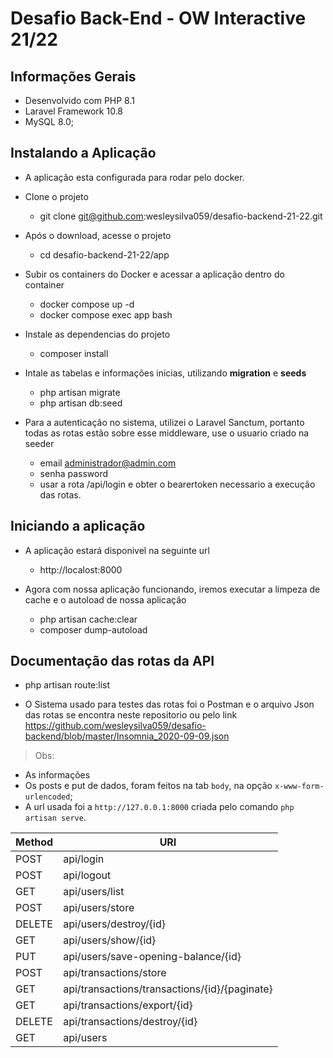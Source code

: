 # Desafio Back-End - OW Interactive 21/22

## Informações Gerais

- Desenvolvido com PHP 8.1
- Laravel Framework 10.8
- MySQL 8.0;

## Instalando a Aplicação

- A aplicação esta configurada para rodar pelo docker.

- Clone o projeto
	- git clone git@github.com:wesleysilva059/desafio-backend-21-22.git

- Após o download, acesse o projeto
	- cd desafio-backend-21-22/app

- Subir os containers do Docker e acessar a aplicação dentro do container
    - docker compose up -d
    - docker compose exec app bash

- Instale as dependencias do projeto
	- composer install

- Intale as tabelas e informações inicias, utilizando **migration** e **seeds**
	- php artisan migrate
	- php artisan db:seed

- Para a autenticação no sistema, utilizei o Laravel Sanctum, portanto todas as rotas estão sobre esse middleware, use o usuario criado na seeder
	- email administrador@admin.com
	- senha password
    - usar a rota /api/login e obter o bearertoken necessario a execução das rotas.

## Iniciando a aplicação

- A aplicação estará disponivel na seguinte url
    - http://localost:8000

- Agora com nossa aplicação funcionando, iremos executar a limpeza de cache e o autoload de nossa aplicação
	- php artisan cache:clear
	- composer dump-autoload

## Documentação das rotas da API

- php artisan route:list

- O Sistema usado para testes das rotas foi o Postman e o arquivo Json das rotas se encontra neste repositorio ou pelo link https://github.com/wesleysilva059/desafio-backend/blob/master/Insomnia_2020-09-09.json

> Obs:

- As informações 
- Os posts e put de dados, foram feitos na tab `body`, na opção `x-www-form-urlencoded`;
- A url usada foi a `http://127.0.0.1:8000` criada pelo comando `php artisan serve`.


| Method | URI                                          
|--------|----------------------------------------------
|POST    | api/login                                   
|POST    | api/logout                
|GET     | api/users/list                                
|POST    | api/users/store                           
|DELETE  | api/users/destroy/{id}       
|GET     | api/users/show/{id}                  
|PUT     | api/users/save-opening-balance/{id}                     
|POST    | api/transactions/store                
|GET     | api/transactions/transactions/{id}/{paginate}                             
|GET     | api/transactions/export/{id}                                
|DELETE  | api/transactions/destroy/{id}                                
|GET     | api/users                                    
 
